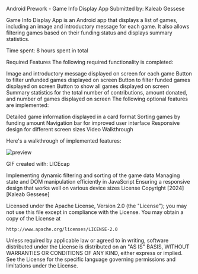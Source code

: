 Android Prework - Game Info Display App
Submitted by: Kaleab Gessese

Game Info Display App is an Android app that displays a list of games, including an image and introductory message for each game. It also allows filtering games based on their funding status and displays summary statistics.

Time spent: 8 hours spent in total

Required Features
The following required functionality is completed:

 Image and introductory message displayed on screen for each game
 Button to filter unfunded games displayed on screen
 Button to filter funded games displayed on screen
 Button to show all games displayed on screen
 Summary statistics for the total number of contributions, amount donated, and number of games displayed on screen
The following optional features are implemented:

 Detailed game information displayed in a card format
 Sorting games by funding amount
 Navigation bar for improved user interface
 Responsive design for different screen sizes
Video Walkthrough

Here's a walkthrough of implemented features:

![preview](https://github.com/user-attachments/assets/61fcfeb2-f9f4-41f0-98b9-5b6e14056cd2)

GIF created with: LICEcap


Implementing dynamic filtering and sorting of the game data
Managing state and DOM manipulation efficiently in JavaScript
Ensuring a responsive design that works well on various device sizes
License
Copyright [2024] [Kaleab Gessese]

Licensed under the Apache License, Version 2.0 (the "License");
you may not use this file except in compliance with the License.
You may obtain a copy of the License at

    http://www.apache.org/licenses/LICENSE-2.0

Unless required by applicable law or agreed to in writing, software
distributed under the License is distributed on an "AS IS" BASIS,
WITHOUT WARRANTIES OR CONDITIONS OF ANY KIND, either express or implied.
See the License for the specific language governing permissions and
limitations under the License.
